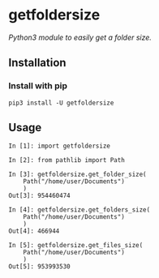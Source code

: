 # getfoldersize
*Python3 module to easily get a folder size.*

## Installation
### Install with pip
```
pip3 install -U getfoldersize
```

## Usage
```
In [1]: import getfoldersize

In [2]: from pathlib import Path

In [3]: getfoldersize.get_folder_size(
    Path("/home/user/Documents")
    )
Out[3]: 954460474

In [4]: getfoldersize.get_folders_size(
    Path("/home/user/Documents")
    )
Out[4]: 466944

In [5]: getfoldersize.get_files_size(
    Path("/home/user/Documents")
    )
Out[5]: 953993530
```
